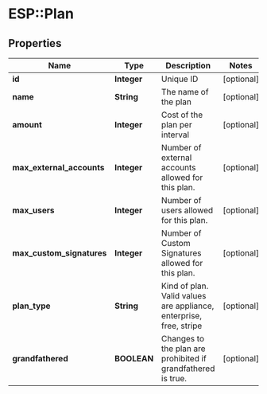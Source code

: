 # ESP::Plan

## Properties
Name | Type | Description | Notes
------------ | ------------- | ------------- | -------------
**id** | **Integer** | Unique ID | [optional] 
**name** | **String** | The name of the plan | [optional] 
**amount** | **Integer** | Cost of the plan per interval | [optional] 
**max_external_accounts** | **Integer** | Number of external accounts allowed for this plan. | [optional] 
**max_users** | **Integer** | Number of users allowed for this plan. | [optional] 
**max_custom_signatures** | **Integer** | Number of Custom Signatures allowed for this plan. | [optional] 
**plan_type** | **String** | Kind of plan. Valid values are appliance, enterprise, free, stripe | [optional] 
**grandfathered** | **BOOLEAN** | Changes to the plan are prohibited if grandfathered is true. | [optional] 


